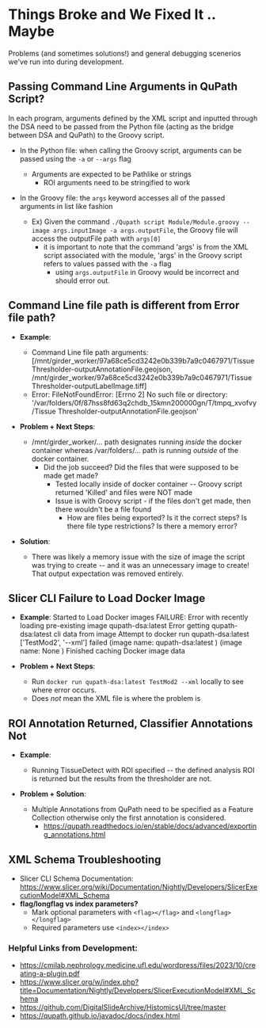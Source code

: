 # Things Broke and We Fixed It .. Maybe
Problems (and sometimes solutions!) and general debugging scenerios we've run into during development.

## Passing Command Line Arguments in QuPath Script?
In each program, arguments defined by the XML script and inputted through the DSA need to be passed from the Python file (acting as the bridge between DSA and QuPath) to the Groovy script. 

- In the Python file: when calling the Groovy script, arguments can be passed using the `-a` or `--args` flag
    - Arguments are expected to be Pathlike or strings
        - ROI arguments need to be stringified to work 

- In the Groovy file: the `args` keyword accesses all of the passed arguments in list like fashion
    - Ex) Given the command `./Qupath script Module/Module.groovy --image args.inputImage -a args.outputFile`, the Groovy file will access the outputFile path with `args[0]`
        - it is important to note that the command 'args' is from the XML script associated with the module, 'args' in the Groovy script refers to values passed with the `-a` flag
            - using `args.outputFile` in Groovy would be incorrect and should error out.

## Command Line file path is different from Error file path?
- **Example**:
    - Command Line file path arguments: [/mnt/girder_worker/97a68ce5cd3242e0b339b7a9c0467971/Tissue Thresholder-outputAnnotationFile.geojson, /mnt/girder_worker/97a68ce5cd3242e0b339b7a9c0467971/Tissue Thresholder-outputLabelImage.tiff] 
    - Error: FileNotFoundError: [Errno 2] No such file or directory: '/var/folders/0f/87hss8fd63q2chdb_15kmn200000gn/T/tmpq_xvofvy/Tissue Thresholder-outputAnnotationFile.geojson'

- **Problem + Next Steps**:
    - /mnt/girder_worker/... path designates running *inside* the docker container whereas /var/folders/... path is running *outside* of the docker container.
        - Did the job succeed? Did the files that were supposed to be made get made?
            - Tested locally inside of docker container -- Groovy script returned 'Killed' and files were NOT made 
            - Issue is with Groovy script - if the files don't get made, then there wouldn't be a file found
                - How are files being exported? Is it the correct steps? Is there file type restrictions? Is there a memory error?

- **Solution**:
    - There was likely a memory issue with the size of image the script was trying to create -- and it was an unnecessary image to create! That output expectation was removed entirely.


## Slicer CLI Failure to Load Docker Image
- **Example**:
Started to Load Docker images
FAILURE: Error with recently loading pre-existing image qupath-dsa:latest
Error getting qupath-dsa:latest cli data from image Attempt to docker run qupath-dsa:latest ['TestMod2', '--xml'] failed (image name: qupath-dsa:latest ) (image name: None )
Finished caching Docker image data

- **Problem + Next Steps**:
    - Run `docker run qupath-dsa:latest TestMod2 --xml` locally to see where error occurs.
    - Does *not* mean the XML file is where the problem is

## ROI Annotation Returned, Classifier Annotations Not
- **Example**:
    - Running TissueDetect with ROI specified -- the defined analysis ROI is returned but the results from the thresholder are not. 

- **Problem + Solution**:
    - Multiple Annotations from QuPath need to be specified as a Feature Collection otherwise only the first annotation is considered.
        - https://qupath.readthedocs.io/en/stable/docs/advanced/exporting_annotations.html


## XML Schema Troubleshooting
- Slicer CLI Schema Documentation: https://www.slicer.org/wiki/Documentation/Nightly/Developers/SlicerExecutionModel#XML_Schema
- **flag/longflag vs index parameters?**
    - Mark optional parameters with `<flag></flag>` and `<longflag></longflag>`
    - Required parameters use `<index></index>`





### Helpful Links from Development:
- https://cmilab.nephrology.medicine.ufl.edu/wordpress/files/2023/10/creating-a-plugin.pdf
- https://www.slicer.org/w/index.php?title=Documentation/Nightly/Developers/SlicerExecutionModel#XML_Schema
- https://github.com/DigitalSlideArchive/HistomicsUI/tree/master
- https://qupath.github.io/javadoc/docs/index.html